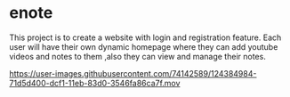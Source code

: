 # enote
 
This project is to create a website with login and registration feature. Each user will
have their own dynamic homepage where they can add youtube videos and notes to them 
,also they can view and manage their notes.
</br>


https://user-images.githubusercontent.com/74142589/124384984-71d5d400-dcf1-11eb-83d0-3546fa86ca7f.mov



